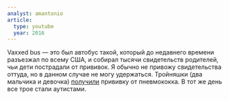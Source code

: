 ```yaml
---
analyst: amantonio
article:
  type: youtube
  year: 2016
---
```


Vaxxed bus — это был автобус такой, который до недавнего времени разъезжал по всему США, и собирал тысячи свидетельств родителей, чьи дети пострадали от прививок. Я обычно не привожу свидетельства оттуда, но в данном случае не могу удержаться.
Тройняшки (два мальчика и девочка) [получили](https://www.youtube.com/watch?v=GPHZFQFpZrY) прививку от пневмококка. В тот же день все трое стали аутистами.
